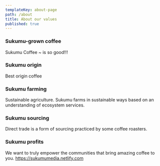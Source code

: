 ```yaml
---
templateKey: about-page
path: /about
title: About our values
published: true
---
```

### Sukumu-grown coffee
Sukumu Coffee ~ is so good!!!

### Sukumu origin
Best origin coffee

### Sukumu farming
Sustainable agriculture. Sukumu farms in sustainable ways based on an understanding of ecosystem services.

### Sukumu sourcing
Direct trade is a form of sourcing practiced by some coffee roasters. 

### Sukumu profits
We want to truly empower the communities that bring amazing coffee to you. https://sukumumedia.netlify.com
